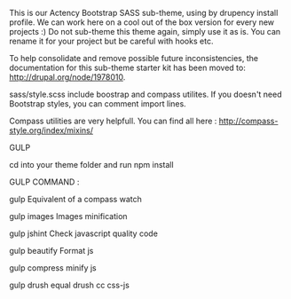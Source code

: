 This is our Actency Bootstrap SASS sub-theme, using by drupency install profile.
We can work here on a cool out of the box version for every new projects :)
Do not sub-theme this theme again, simply use it as is.
You can rename it for your project but be careful with hooks etc.

To help consolidate and remove possible future inconsistencies, the
documentation for this sub-theme starter kit has been moved to:
http://drupal.org/node/1978010.

sass/style.scss include boostrap and compass utilites.
If you doesn't need Bootstrap styles, you can comment import lines.

Compass utilities are very helpfull. You can find all here : http://compass-style.org/index/mixins/


GULP

cd into your theme folder and run npm install



GULP COMMAND :

gulp
Equivalent of a compass watch

gulp images
Images minification

gulp jshint
Check javascript quality code

gulp beautify
Format js

gulp compress
minify js

gulp drush
equal drush cc css-js